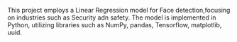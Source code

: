 This project employs a Linear Regression model for Face detection,focusing on industries such as Security adn safety.
The model is implemented in Python, utilizing  libraries such as NumPy, pandas, Tensorflow, matplotlib, uuid.
